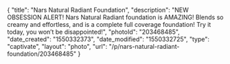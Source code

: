 {
    "title": "Nars Natural Radiant Foundation",
    "description": "NEW OBSESSION ALERT! Nars Natural Radiant foundation is AMAZING! Blends so creamy and effortless, and is a complete full coverage foundation! Try it today, you won’t be disappointed!",
    "photoId": "203468485",
    "date_created": "1550332373",
    "date_modified": "1550332725",
    "type": "captivate",
    "layout": "photo",
    "url": "\/p\/nars-natural-radiant-foundation\/203468485"
}